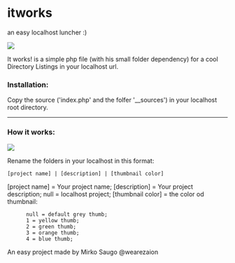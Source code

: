 itworks
=======
an easy localhost luncher :)

![](http://wearezaion.com/img/screen1.png)

It works! is a simple php file (with his small folder dependency) for a cool Directory Listings in your localhost url.



### Installation:

Copy the source ('index.php' and the folfer '__sources') in your localhost root directory.

***

### How it works:

![](http://wearezaion.com/img/screen2.png)

Rename the folders in your localhost in this format:

  `[project name] | [description] | [thumbnail color]`

[project name] = Your project name;
[description] = Your project description;
null = localhost project;
[thumbnail color] = the color od thumbnail:

          null = default grey thumb;
          1 = yellow thumb;
          2 = green thumb;
          3 = orange thumb;
          4 = blue thumb;




An easy project made by Mirko Saugo @wearezaion